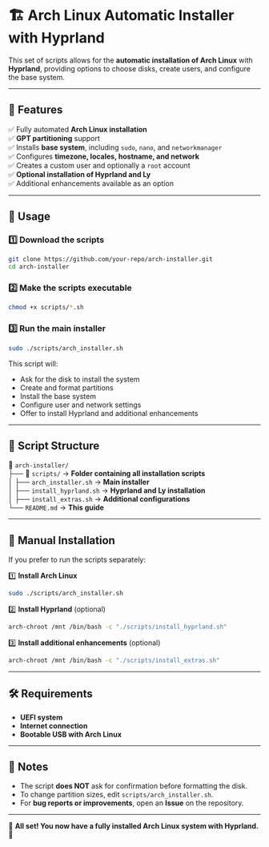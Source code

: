 # 🏗️ Arch Linux Automatic Installer with Hyprland

This set of scripts allows for the **automatic installation of Arch Linux** with **Hyprland**, providing options to choose disks, create users, and configure the base system.

---

## 📌 **Features**
✅ Fully automated **Arch Linux installation**  
✅ **GPT partitioning** support  
✅ Installs **base system**, including `sudo`, `nano`, and `networkmanager`  
✅ Configures **timezone, locales, hostname, and network**  
✅ Creates a custom user and optionally a `root` account  
✅ **Optional installation of Hyprland and Ly**  
✅ Additional enhancements available as an option  

---

## 🚀 **Usage**

### 1️⃣ **Download the scripts**
```sh
git clone https://github.com/your-repo/arch-installer.git
cd arch-installer
```

### 2️⃣ **Make the scripts executable**
```sh
chmod +x scripts/*.sh
```

### 3️⃣ **Run the main installer**
```sh
sudo ./scripts/arch_installer.sh
```

This script will:
- Ask for the disk to install the system
- Create and format partitions
- Install the base system
- Configure user and network settings
- Offer to install Hyprland and additional enhancements

---

## 📜 **Script Structure**
📂 `arch-installer/`  
├── 📂 `scripts/` → **Folder containing all installation scripts**  
│   ├── `arch_installer.sh` → **Main installer**  
│   ├── `install_hyprland.sh` → **Hyprland and Ly installation**  
│   ├── `install_extras.sh` → **Additional configurations**  
└── `README.md` → **This guide**  

---

## 🔧 **Manual Installation**
If you prefer to run the scripts separately:

1️⃣ **Install Arch Linux**  
```sh
sudo ./scripts/arch_installer.sh
```

2️⃣ **Install Hyprland** (optional)  
```sh
arch-chroot /mnt /bin/bash -c "./scripts/install_hyprland.sh"
```

3️⃣ **Install additional enhancements** (optional)  
```sh
arch-chroot /mnt /bin/bash -c "./scripts/install_extras.sh"
```

---

## 🛠️ **Requirements**
- **UEFI system**
- **Internet connection**
- **Bootable USB with Arch Linux**

---

## 📝 **Notes**
- The script **does NOT** ask for confirmation before formatting the disk.
- To change partition sizes, edit `scripts/arch_installer.sh`.
- For **bug reports or improvements**, open an **Issue** on the repository.

---

🎉 **All set! You now have a fully installed Arch Linux system with Hyprland.** 🚀

